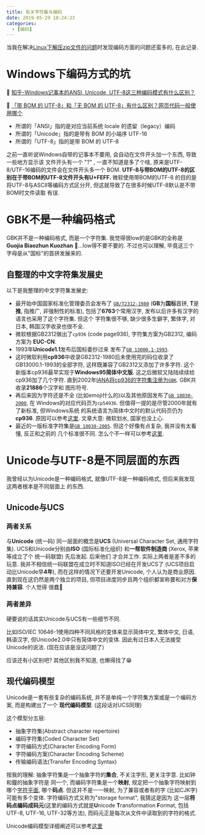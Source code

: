 ```yaml
---
title: 有关字符集与编码
date: 2019-05-29 18:24:23
categories:
  - [编码]
---
```


当我在解决[Linux下解压zip文件的问题](https://leojhonsong.github.io/zh-CN/Linux%E6%9D%82%E8%AE%B0/#%E8%A7%A3%E5%8E%8B%20-zip%20%E5%8E%8B%E7%BC%A9%E5%8C%85%E4%B8%AD%E6%96%87%E6%96%87%E4%BB%B6%E5%90%8D%E4%B8%BA%E4%B9%B1%E7%A0%81)时发现编码方面的问题还蛮多的, 在此记录.

<!-- More -->

# Windows下编码方式的坑

🔗 [知乎-Windows记事本的ANSI, Unicode, UTF-8这三种编码模式有什么区别？](https://www.zhihu.com/question/20650946/answer/15745831)

🔗 [「带 BOM 的 UTF-8」和「无 BOM 的 UTF-8」有什么区别？网页代码一般使用哪个](https://www.zhihu.com/question/20167122)

- 所谓的「ANSI」指的是对应当前系统 locale 的遗留（legacy）编码
- 所谓的「Unicode」指的是带有 BOM 的小端序 UTF-16
- 所谓的「UTF-8」指的是带 BOM 的 UTF-8

之前一直听说Windows自带的记事本不要用, 会自动在文件开头加一个东西, 导致一些地方显示该
文件开头有一个 "?" , 一直不知道是多了个啥, 原来是UTF-8/UTF-16编码的文件会在文件开头多一个
BOM. **UTF-8与带BOM的UTF-8的区别在于带BOM的UTF-8文件开头有U+FEFF.** 微软使用带BOM的UTF-8
的目的是将UTF-8与ASCII等编码方式区分开, 但这就导致了在很多时候UTF-8默认是不带BOM时文件读取
有误.

# GBK不是一种编码格式

GBK并不是一种编码格式, 而是一个字符集. 我觉得很low的是GBK的全称是 **Guojia Biaozhun
Kuozhan** 🤦‍...low得不要不要的. 不过也可以理解, 毕竟这三个字母是从"国标"的首拼发展来的.

## 自整理的中文字符集发展史

以下是我整理的中文字符集发展史:

- 最开始中国国家标准化管理委员会发布了
  [`GB/T2312-1980`](http://www.std.gov.cn/gb/search/gbDetailed?id=71F772D79E19D3A7E05397BE0A0AB82A) (**GB**为**国标**首拼, **T**是**推**, 指推广,
  非强制性的标准), 包括了**6763**个常用汉字, 发布以后许多有汉字的语言也采用了这个字符集. 但这个
  字符集很不够, 缺少很多生僻字, 繁体字, 对日本, 韩国汉字收录也很不全.
- 微软根据GB2312做出了`cp936` (code page936), 字符集方案为GB2312, 编码方案为
  **EUC-CN**.
- 1993年**Unicode1.1**发布后国标委抄过来
  发布了[`GB 13000.1-1993`](http://www.std.gov.cn/gb/search/gbDetailed?id=71F772D7860AD3A7E05397BE0A0AB82A).
- 这时微软利用**cp936**中收录GB2312-1980后未使用完的码位收录了GB13000.1-1993的全部字符,
  这样既兼容了GB2312又添加了许多字符. 这个新版本cp936最早实现于**Windows95简体中文版**.
  这之后微软又陆陆续续给cp936加了几个字符. 直到2002年[IANA将cp936的字符集注册为`GBK`](https://www.iana.org/assignments/charset-reg/GBK). GBK共收录**21886**个汉字和
  图形符号.
- 再后来因为字符还是不全 (比如emoji什么的)以及其他原因发布了[`GB 18030-2000`](http://www.std.gov.cn/gb/search/gbDetailed?id=71F772D79585D3A7E05397BE0A0AB82A), 在
  Windows的对应代码页为`cp54936`. 但值得一提的是尽管2000年就有了新标准, 但Windows系统
  的系统语言为简体中文时的默认代码页仍为**cp936**. 原因可以参考[这里](https://linux.cn/article-1213-1.html). 文章大意: 微软划水, 国家也没上心.
- 最近的一版标准字符集是[`GB 18030-2005`](http://www.std.gov.cn/gb/search/gbDetailed?id=71F772D800B5D3A7E05397BE0A0AB82A). 但这个好像有点复杂, 我并没有太看懂, 反正和之前的
  几个标准很不同. 怎么个不一样可以参考[这里](https://zhuanlan.zhihu.com/p/31643128).

# Unicode与UTF-8是不同层面的东西

我曾经以为Unicode是一种编码格式, 就像UTF-8是一种编码格式, 但后来我发现这两者根本是不同层面上
的东西.

## Unicode与UCS

### 两者关系

与**Unicode** (统一码) 同一层面的概念是**UCS** (Universal Character Set, 通用字符集).
UCS和Unicode分别由**ISO** (国际标准化组织) 和**一帮软件制造商** (Xerox, 苹果等成立了个
统一码联盟) 先后发起. 后来他们
才合并工作. 实际上两者是差不多的玩意. 我并不相信统一码联盟在成立时不知道ISO已经在开发UCS了
(UCS项目启动比Unicode早**4年**), 而在这样的情况下还要开发Unicode, 个人认为是商业原因.
直到现在这仍然是两个独立的项目, 但项目进度同步且两个组织都宣称要和对方**保持兼容**. 个人觉得
很蠢🤷‍

### 两者差异

硬要说的话其实Unicode与UCS有一些细节不同.

比如ISO/IEC 10646-1使用四种不同风格的变体来显示简体中文, 繁体中文, 日语, 韩语汉字, 但Unicode2.0中只有简体中文的变体. 因此有过日本人无法接受Unicode的说法. (现在应该是没这问题了)

应该还有小区别吧? 其他区别我不知道, 也懒得找了😁

## 现代编码模型

Unicode是一套有些复杂的编码系统, 并不是单纯一个字符集方案或是一个编码方案, 而是构建出了一个
**现代编码模型**. (这段话对UCS同理)

这个模型分五层:

- 抽象字符集(Abstract character repertoire)
- 编码字符集(Coded Character Set)
- 字符编码方式(Character Encoding Form)
- 字符编码方案(Character Encoding Scheme)
- 传输编码语法(Transfer Encoding Syntax)

按我的理解: 抽象字符集是一个抽象字符的**集合**, 不关注字形, 更关注字意. 比如钟和鐘的抽象字符是
同一个, 而编码字符集是一个**映射**, 规定把一个抽象字符映射到哪个[字符平面](https://zh.wikipedia.org/wiki/Unicode%E5%AD%97%E7%AC%A6%E5%B9%B3%E9%9D%A2%E6%98%A0%E5%B0%84#%E5%9F%BA%E6%9C%AC%E5%A4%9A%E6%96%87%E7%A7%8D%E5%B9%B3%E9%9D%A2), 哪个**码点**. 但这并不是一一映射, 为了兼容或者有的字 (比如CJK字) 可能有多个变体. 字符编码方式又称为"storage format", 我猜这是因为
这一层**将码点编码成码元**(这里的编码方式就是**U**nicode **T**ransformation **F**ormat,
包括UTF-8, UTF-16, UTF-32等方法), 而码元正是每次从文件中读取到的字符的格式.

Unicode编码模型详细阐述可以参考[这里](https://zhuanlan.zhihu.com/p/27026033)